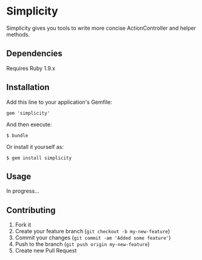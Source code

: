 # Simplicity

Simplicity gives you tools to write more concise ActionController and helper methods.

## Dependencies

Requires Ruby 1.9.x

## Installation

Add this line to your application's Gemfile:

    gem 'simplicity'

And then execute:

    $ bundle

Or install it yourself as:

    $ gem install simplicity

## Usage

In progress...

## Contributing

1. Fork it
2. Create your feature branch (`git checkout -b my-new-feature`)
3. Commit your changes (`git commit -am 'Added some feature'`)
4. Push to the branch (`git push origin my-new-feature`)
5. Create new Pull Request
